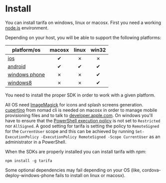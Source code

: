 # Install

You can install tarifa on windows, linux or macosx. First you need a working
[node.js](http://nodejs.org/) environment.

Depending on your host, you will be able to support the following platforms:

| platform/os                                | macosx | linux | win32 |
| -------------------------------------------|:------:|:-----:|:-----:|
| [ios](http://developer.apple.com/)         | ✔      | ✗     | ✗     |
| [android](http://developer.android.com/)   | ✔      | ✔     | ✔     |
| [windows phone](http://dev.windows.com/en-us/develop/download-phone-sdk) | ✗      | ✗     | ✔     |
| [windows8](http://dev.windows.com/en-us/develop/downloads) | ✗      | ✗     | ✔     |

You need to install the proper SDK in order to work with a given platform.

All OS need [ImageMagick](http://www.imagemagick.org/) for icons and splash screens generation.
[cupertino](https://github.com/nomad/cupertino) from nomad cli is needed on
macosx in order to manage mobile provisioning files and to talk to
[developer.apple.com](http://developer.apple.com/).
On windows you'll have to ensure that the [PowerShell execution policy](http://technet.microsoft.com/library/hh847748.aspx)
is not set to `Restricted` nor `AllSigned`. A good setting for tarifa is setting the policy to `RemoteSigned` for the
`CurrentUser` scope and this can be achieved by running
`Set-ExecutionPolicy -ExecutionPolicy RemoteSigned -Scope CurrentUser` as an administrator in a PowerShell.

When the SDKs are properly installed you can install tarifa with *npm*:

```
npm install -g tarifa
```

Some optional dependencies may fail depending on your OS
(like, cordova-deploy-windows-phone fails to install on linux or macosx).
